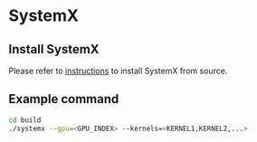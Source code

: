 # SystemX

## Install SystemX
Please refer to [instructions](SYSTEMX_INSTALL.md) to install SystemX from source.

## Example command
``` bash
cd build
./systemx --gpu=<GPU_INDEX> --kernels=<KERNEL1,KERNEL2,...>
```